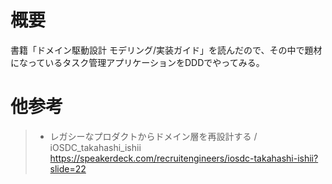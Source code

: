 # 概要
書籍「ドメイン駆動設計 モデリング/実装ガイド」を読んだので、その中で題材になっているタスク管理アプリケーションをDDDでやってみる。

# 他参考
> - レガシーなプロダクトからドメイン層を再設計する / iOSDC_takahashi_ishii  
>https://speakerdeck.com/recruitengineers/iosdc-takahashi-ishii?slide=22
